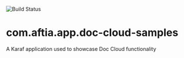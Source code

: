![Build Status](https://github.com/AFTIA/com.aftia.app.doc-cloud-samples/workflows/Build%20and%20Test/badge.svg) 
# com.aftia.app.doc-cloud-samples

A Karaf application used to showcase Doc Cloud functionality
